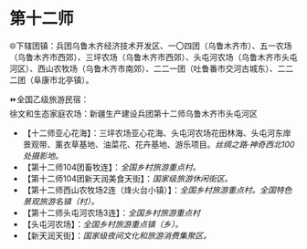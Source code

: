 # 第十二师  
🌐下辖团镇：兵团乌鲁木齐经济技术开发区、一〇四团（乌鲁木齐市）、五一农场（乌鲁木齐市西郊）、三坪农场（乌鲁木齐市西郊）、头屯河农场（乌鲁木齐市头屯河区）、西山农牧场（乌鲁木齐市南郊）、二二一团（吐鲁番市交河古城东）、二二二团（阜康市北亭镇）。  

⏩全国乙级旅游民宿：  
徐文和生态家庭农场：新疆生产建设兵团第十二师乌鲁木齐市头屯河区  

* 【十二师亚心花海】：三坪农场亚心花海、头屯河农场花田林海、头屯河东岸景观带、薰衣草基地、油菜花、花卉基地、游乐项目。*丝绸之路·神奇西北100处摄影地。*  
* 【第十二师104团畜牧连】：*全国乡村旅游重点村。*  
* 【第十二师104团新天润美食天街】：*国家级旅游休闲街区。*  
* 【第十二师西山农牧场2连（烽火台小镇）】：*全国乡村旅游重点村。全国特色景观旅游名镇（村）。*  
* 【第十二师头屯河农场3连】：*全国乡村旅游重点村*  
* 【头屯河农场】：*全国乡村旅游重点镇（乡）。*  
* 【新天润天街】：*国家级夜间文化和旅游消费集聚区。*  
<!-- Last processed: 2025-07-22 03:44:27 -->
